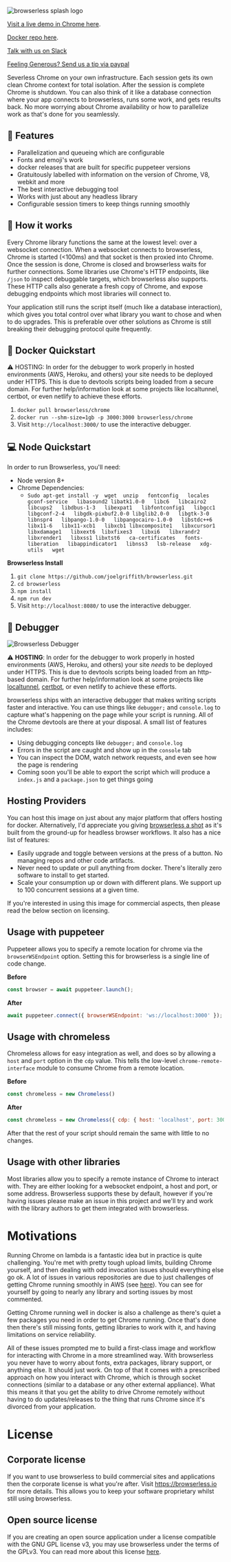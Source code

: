 ![browserless splash logo](assets/splash.png)


[Visit a live demo in Chrome here](https://chrome.browserless.io/).

[Docker repo here](https://hub.docker.com/r/browserless/chrome/).

[Talk with us on Slack](https://join.slack.com/t/browserless/shared_invite/enQtMzA3OTMwNjA3MzY1LWMzMThjZTdkNzM5NDgwYTgwYzg0YzRhMGFhZGViYjQ4MzgyYWMxNDc0OTgyYzE0ZWFkOGQ2MjI4Yzk3MmQzNTk)

[Feeling Generous? Send us a tip via paypal](https://www.paypal.me/griffithjoel)

Severless Chrome on your own infrastructure. Each session gets its own clean Chrome context for total isolation. After the session is complete Chrome is shutdown. You can also think of it like a database connection where your app connects to browserless, runs some work, and gets results back. No more worrying about Chrome availability or how to parallelize work as that's done for you seamlessly.

## 🙌 Features

- Parallelization and queueing which are configurable
- Fonts and emoji's work
- docker releases that are built for specific puppeteer versions
- Gratuitously labelled with information on the version of Chrome, V8, webkit and more
- The best interactive debugging tool
- Works with just about any headless library
- Configurable session timers to keep things running smoothly

## 🤔 How it works

Every Chrome library functions the same at the lowest level: over a websocket connection. When a websocket connects to browserless, Chrome is started (<100ms) and that socket is then proxied into Chrome. Once the session is done, Chrome is closed and browserless waits for further connections. Some libraries use Chrome's HTTP endpoints, like `/json` to inspect debuggable targets, which browserless also supports. These HTTP calls also generate a fresh copy of Chrome, and expose debugging endpoints which most libraries will connect to.

Your application still runs the script itself (much like a database interaction), which gives you total control over what library you want to chose and when to do upgrades. This is preferable over other solutions as Chrome is still breaking their debugging protocol quite frequently.

## 🐳 Docker Quickstart

⚠️ HOSTING: In order for the debugger to work properly in hosted environments (AWS, Heroku, and others) your site needs to be deployed under HTTPS. This is due to devtools scripts being loaded from a secure domain. For further help/information look at some projects like localtunnel, certbot, or even netlify to achieve these efforts.

1. `docker pull browserless/chrome`
2. `docker run --shm-size=1gb -p 3000:3000 browserless/chrome`
3. Visit `http://localhost:3000/` to use the interactive debugger.

## 💻 Node Quickstart

In order to run Browserless, you'll need:
* Node version 8+
* Chrome Dependencies: 
  * `Sudo apt-get install -y  wget  unzip   fontconfig   locales  gconf-service   libasound2 libatk1.0-0   libc6   libcairo2   libcups2   libdbus-1-3   libexpat1   libfontconfig1   libgcc1   libgconf-2-4   libgdk-pixbuf2.0-0 libglib2.0-0   libgtk-3-0   libnspr4   libpango-1.0-0   libpangocairo-1.0-0   libstdc++6   libx11-6   libx11-xcb1   libxcb1 libxcomposite1   libxcursor1   libxdamage1   libxext6  libxfixes3   libxi6   libxrandr2   libxrender1   libxss1 libxtst6   ca-certificates   fonts-liberation   libappindicator1   libnss3   lsb-release   xdg-utils   wget`

**Browserless Install**

1. `git clone https://github.com/joelgriffith/browserless.git`
2. `cd browserless`
3. `npm install`
4. `npm run dev`
5. Visit `http://localhost:8080/` to use the interactive debugger.

## 🐛 Debugger

![Browserless Debugger](./assets/demo.gif)

⚠️ **HOSTING**: In order for the debugger to work properly in hosted environments (AWS, Heroku, and others) your site _needs_ to be deployed under HTTPS. This is due to devtools scripts being loaded from an http-based domain. For further help/information look at some projects like [localtunnel](https://github.com/localtunnel/localtunnel), [certbot](https://certbot.eff.org/), or even netlify to achieve these efforts.

browserless ships with an interactive debugger that makes writing scripts faster and interactive. You can use things like `debugger;` and `console.log` to capture what's happening on the page while your script is running. All of the Chrome devtools are there at your disposal. A small list of features includes:

- Using debugging concepts like `debugger;` and `console.log`
- Errors in the script are caught and show up in the `console` tab
- You can inspect the DOM, watch network requests, and even see how the page is rendering
- Coming soon you'll be able to export the script which will produce a `index.js` and a `package.json` to get things going

## Hosting Providers

You can host this image on just about any major platform that offers hosting for docker. Alternatively, I'd appreciate you giving [browserless a shot](https://browserless.io) as it's built from the ground-up for headless browser workflows. It also has a nice list of features:

- Easily upgrade and toggle between versions at the press of a button. No managing repos and other code artifacts.
- Never need to update or pull anything from docker. There's literally zero software to install to get started.
- Scale your consumption up or down with different plans. We support up to 100 concurrent sessions at a given time.

If you're interested in using this image for commercial aspects, then please read the below section on licensing.

## Usage with puppeteer

Puppeteer allows you to specify a remote location for chrome via the `browserWSEndpoint` option. Setting this for browserless is a single line of code change.

**Before**
```js
const browser = await puppeteer.launch();
```

**After**
```js
await puppeteer.connect({ browserWSEndpoint: 'ws://localhost:3000' });
```

## Usage with chromeless

Chromeless allows for easy integration as well, and does so by allowing a `host` and `port` option in the `cdp` value. This tells the low-level `chrome-remote-interface` module to consume Chrome from a remote location.

**Before**
```js
const chromeless = new Chromeless()
```

**After**
```js
const chromeless = new Chromeless({ cdp: { host: 'localhost', port: 3000 } });
```

After that the rest of your script should remain the same with little to no changes.

## Usage with other libraries

Most libraries allow you to specify a remote instance of Chrome to interact with. They are either looking for a websocket endpoint, a host and port, or some address. Browserless supports these by default, however if you're having issues please make an issue in this project and we'll try and work with the library authors to get them integrated with browserless.

# Motivations

Running Chrome on lambda is a fantastic idea but in practice is quite challenging. You're met with pretty tough upload limits, building Chrome yourself, and then dealing with odd invocation issues should everything else go ok. A lot of issues in various repositories are due to just challenges of getting Chrome running smoothly in AWS (see [here](https://github.com/GoogleChrome/puppeteer/issues?q=is%3Aissue+is%3Aopen+sort%3Acomments-desc)). You can see for yourself by going to nearly any library and sorting issues by most commented.

Getting Chrome running well in docker is also a challenge as there's quiet a few packages you need in order to get Chrome running. Once that's done then there's still missing fonts, getting libraries to work with it, and having limitations on service reliability.

All of these issues prompted me to build a first-class image and workflow for interacting with Chrome in a more streamlined way. With browserless you never have to worry about fonts, extra packages, library support, or anything else. It should just work. On top of that it comes with a prescribed approach on how you interact with Chrome, which is through socket connections (similar to a database or any other external appliance). What this means it that you get the ability to drive Chrome remotely without having to do updates/releases to the thing that runs Chrome since it's divorced from your application.

# License

## Corporate license

If you want to use browserless to build commercial sites and applications then the corporate license is what you're after. Visit https://browserless.io for more details. This allows you to keep your software proprietary whilst still using browserless.

## Open source license

If you are creating an open source application under a license compatible with the GNU GPL license v3, you may use browserless under the terms of the GPLv3. You can read more about this license [here](https://www.gnu.org/licenses/quick-guide-gplv3.en.html).
